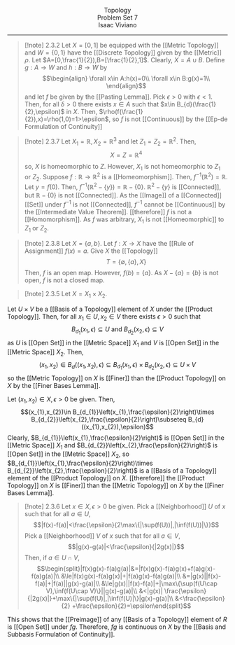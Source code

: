 <p align=center>
Topology <br>
Problem Set 7 <br>
Isaac Viviano
</br>

---

>[!note] 2.3.2
Let $X=[0,1]$ be equipped with the [[Metric Topology]] and $W=\{0,1\}$ have the [[Discrete Topology]] given by the [[Metric]] $\rho$. Let $A=[0,\frac{1}{2}),B=[\frac{1}{2},1]$. Clearly, $X=A\cup B$. Define $g:A \rightarrow W$ and $h:B \rightarrow W$ by $$\begin{align}
\forall x\in A:h(x)=0\\
\forall x\in B:g(x)=1\\
\end{align}$$
and let $f$ be given by the [[Pasting Lemma]]. Pick $\epsilon>0$ with $\epsilon<1$. Then, for all $\delta>0$ there exists $x\in A$ such that $x\in B_{d}(\frac{1}{2},\epsilon)$ in $X$. Then, $\rho(f(\frac{1}{2}),x)=\rho(1,0)=1>\epsilon$, so $f$ is not [[Continuous]] by the [[Ep-de Formulation of Continuity]]

>[!note] 2.3.7
Let $X_{1}=\mathbb{R},X_{2}=\mathbb{R}^{3}$ and let $Z_{1}=Z_{2}=\mathbb{R}^{2}$. Then, $$X=Z=\mathbb{R}^{4}$$so, $X$ is homeomorphic to $Z$. However, $X_{1}$ is not homeomorphic to $Z_{1}$ or $Z_{2}$. Suppose $f:\mathbb{R}\rightarrow \mathbb{R}^{2}$ is a [[Homeomorphism]]. Then, $f^{-1}(\mathbb{R}^{2})=\mathbb{R}$. Let $y=f(0)$. Then, $f^{-1}(\mathbb{R}^{2}-\{y\})=\mathbb{R}-\{0\}$. $\mathbb{R}^{2}-\{y\}$ is [[Connected]], but $\mathbb{R}-\{0\}$ is not [[Connected]]. As the [[Image]] of a [[Connected]] [[Set]] under $f^{-1}$ is not [[Connected]], $f^{-1}$ cannot be [[Continuous]] by the [[Intermediate Value Theorem]]. [[therefore]] $f$ is not a [[Homomorphism]]. As $f$ was arbitrary, $X_{1}$ is not [[Homeomorphic]] to $Z_{1}$ or $Z_{2}$.

>[!note] 2.3.8
Let $X=\{a,b\}$. Let $f:X \rightarrow X$ have the [[Rule of Assignment]] $f(x)=a$. Give $X$ the [[Topology]] $$T=\{\emptyset ,\{a\},X\}$$Then, $f$ is an open map. However, $f(b)=\{a\}$. As $X-\{a\}=\{b\}$ is not open, $f$ is not a closed map.

>[!note] 2.3.5
Let $X=X_{1}\times X_{2}$. 
>
Let $U\times V$ be a [[Basis of a Topology]] element of $X$ under the [[Product Topology]]. Then, for all $x_{1}\in U,x_{2}\in V$ there exists $\epsilon>0$ such that $$B_{d_{1}}(x_{1},\epsilon)\subseteq U \text{  and  }B_{d_{2}}(x_{2},\epsilon)\subseteq V$$as $U$ is [[Open Set]] in the [[Metric Space]] $X_{1}$ and $V$ is [[Open Set]] in the [[Metric Space]] $X_{2}$. Then, $$(x_{1},x_{2})\in B_{d}((x_{1},x_{2}),\epsilon) \subseteq B_{d_{1}}(x_{1},\epsilon)\times B_{d_{2}}(x_{2},\epsilon)\subseteq U\times V$$so the [[Metric Topology]] on $X$ is [[Finer]] than the [[Product Topology]] on $X$ by the [[Finer Bases Lemma]].
>
Let $(x_{1},x_{2})\in X,\epsilon>0$ be given. Then, $$(x_{1},x_{2})\in B_{d_{1}}\left(x_{1},\frac{\epsilon}{2}\right)\times B_{d_{2}}\left(x_{2},\frac{\epsilon}{2}\right)\subseteq B_{d}((x_{1},x_{2}),\epsilon)$$Clearly, $B_{d_{1}}\left(x_{1},\frac{\epsilon}{2}\right)$ is [[Open Set]] in the [[Metric Space]] $X_{1}$ and $B_{d_{2}}\left(x_{2},\frac{\epsilon}{2}\right)$ is [[Open Set]] in the [[Metric Space]] $X_{2}$, so $B_{d_{1}}\left(x_{1},\frac{\epsilon}{2}\right)\times B_{d_{2}}\left(x_{2},\frac{\epsilon}{2}\right)$ is a [[Basis of a Topology]] element of the [[Product Topology]] on $X$. [[therefore]] the [[Product Topology]] on $X$ is [[Finer]] than the [[Metric Topology]] on $X$ by the [[Finer Bases Lemma]].

>[!note] 2.3.6
Let $x\in X,\epsilon>0$ be given. Pick a [[Neighborhood]] $U$ of $x$ such that for all $a\in U$, $$|f(x)-f(a)|<\frac{\epsilon}{2\max\{|\sup(f(U))|,|\inf(f(U))|\}}$$Pick a [[Neighborhood]] $V$ of $x$ such that for all $a\in V$, $$|g(x)-g(a)|<\frac{\epsilon}{|2g(x)|}$$Then, if $a\in U\cap V$,$$\begin{split}|f(x)g(x)-f(a)g(a)|&=|f(x)g(x)-f(a)g(x)+f(a)g(x)-f(a)g(a)|\\
&\le|f(x)g(x)-f(a)g(x)|+|f(a)g(x)-f(a)g(a)|\\
&=|g(x)||f(x)-f(a)|+|f(a)||g(x)-g(a)|\\
&\le|g(x)||f(x)-f(a)|+|\max\{\sup(f(U\cap V),\inf(f(U\cap V)\}||g(x)-g(a)|\\
&<|g(x)| \frac{\epsilon}{|2g(x)|}+\max\{|\sup(f(U)|,|\inf(f(U)|\}|g(x)-g(a)|\\
&<\frac{\epsilon}{2} +\frac{\epsilon}{2}=\epsilon\end{split}$$
>
This shows that the [[Preimage]] of any [[Basis of a Topology]] element of $R$ is [[Open Set]] under $fg$. Therefore, $fg$ is continuous on $X$ by the [[Basis and Subbasis Formulation of Continuity]]. 